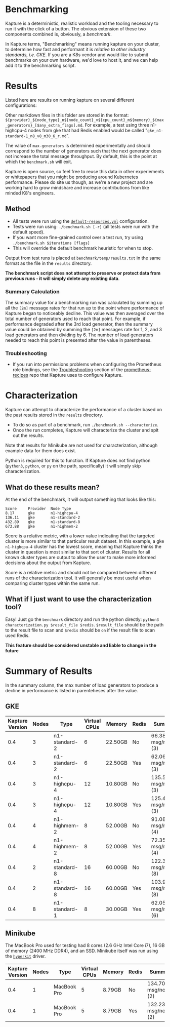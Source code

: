 # Benchmarking

Kapture is a deterministic, realistic workload and the tooling necessary to run it with the click of a button.  The obvious extension of these two components combined is, obviously, a *benchmark*.

In Kapture terms, "Benchmarking" means running kapture on your cluster, to determine how fast and performant it is *relative to other industry standards, i.e. GKE*.  If you are a K8s vendor and would like to submit benchmarks on your own hardware, we'd love to host it, and we can help add it to the benchmarking script.

# Results

Listed here are results on running kapture on several different configurations:

Other markdown files in this folder are stored in the format: `${provider}_${node_type}_n${node_count}_v${cpu_count}_m${memory}_${max_generators}_[$any_extra_flags].md`.  For example, a test using three n1-highcpu-4 nodes from gke that had Redis enabled would be called "`gke_n1-standard-1_n8_v8_m30_6_r.md`".

The value of `max-generators` is determined experimentally and should correspond to the number of generators such that the next generator does not increase the total message throughput.  By default, this is the point at which the `benchmark.sh` will exit.

Kapture is open source, so feel free to reuse this data in other experiements or whitepapers that you might be producing around Kubernetes performance.  Please do site us though, as we're a new project and are working hard to grow mindshare
and increase contributions from like minded K8's engineers.

## Method

- All tests were run using the [`default-resources.yml`](../examples/default-resources.yml) configuration.  
- Tests were run using: `./benchmark.sh [-r]` (all tests were run with the default speed).  
- If you want more fine-grained control over a test run, try using `./benchmark.sh $iterations [flags]` 
- This will override the default benchmark heuristic for when to stop.

Output from test runs is placed at `benchmark/temp/results.txt` in the same format as the file in the `results` directory. 

__The benchmark script does not attempt to preserve or protect data from previous runs - it will simply delete any existing data__.

### Summary Calculation

The summary value for a benchmarking run was calculated by summing up all the `[2m]` message rates for that run up to the point where performance of Kapture began to noticeably decline.  This value was then averaged over the total number of generators used to reach that point.  For example, if performance degraded after the 3rd load generator, then the summary value could be obtained by summing the `[2m]` messages rate for 1, 2, and 3 load generators and then dividing by 6.  The number of load generators needed to reach this point is presented after the value in parentheses.

### Troubleshooting

- If you run into permissions problems when configuring the Prometheus role bindings, see the [Troubleshooting](https://github.com/carbonrelay/prometheus-recipes#troubleshooting) section of the [prometheus-recipes](https://github.com/carbonrelay/prometheus-recipes) repo that Kapture uses to configure Kapture.

# Characterization

Kapture can attempt to characterize the performance of a cluster based on the past results stored in the `results` directory.  
- To do so as part of a benchmark, run `./benchmark.sh --characterize`.  
- Once the run completes, Kapture will characterize the cluster and spit out the results. 

Note that results for Minikube are not used for characterization, although example data for them does exist.

Python is required for this to function.  If Kapture does not find python (`python3`, `python`, or `py` on the path, specifically) it will simply skip characterization.

## What do these results mean?

At the end of the benchmark, it will output something that looks like this:

```text
Score     Provider  Node Type           
8.17      gke       n1-highcpu-4        
136.11    gke       n1-standard-2       
432.89    gke       n1-standard-8       
673.88    gke       n1-highmem-2 
```

Score is a relative metric, with a lower value indicating that the targeted cluster is more similar to that particular result dataset.  In this example, a gke `n1-highcpu-4` cluster has the lowest score, meaning that Kapture thinks the cluster in question is most similar to that sort of cluster.  Results for all known cluster types are output to allow the user to make more informed decisions about the output from Kapture.

Score is a relative metric and should not be compared between different runs of the characterization tool.  It will generally be most useful when comparing cluster types within the same run.

## What if I just want to use the characterization tool?

Easy!  Just go the `benchmark` directory and run the python directly: `python3 characterization.py $result_file $redis`.  `$result_file` should be the path to the result file to scan and `$redis` should be `on` if the result file to scan used Redis.

__This feature should be considered unstable and liable to change in the future__

# Summary of Results

In the summary column, the max number of load generators to produce a decline in performance is listed in parenteheses after the value.

## GKE

| Kapture Version | Nodes | Type | Virtual CPUs | Memory | Redis | Summary | Full Results |
|-|-|-|-|-|-|-|-|
| 0.4 | 3 | n1-standard-2 | 6 | 22.50GB | No | 66.38 msg/node/s (3) | [gke_n1-standard-2_n3_v6_m23_3.md](./results/gke_n1-standard-2_n3_v6_m23_3.md) |
| 0.4 | 3 | n1-standard-2 | 6 | 22.50GB | Yes | 62.06 msg/node/s (3) | [gke_n1-standard-2_n3_v6_m23_3_r.md](./results/gke_n1-standard-2_n3_v6_m23_3_r.md) |
| 0.4 | 3 | n1-highcpu-4 | 12 | 10.80GB | No | 135.59 msg/node/s (3) | [gke_n1-highcpu-4_n3_v12_m11_3.md](./results/gke_n1-highcpu-4_n3_v12_m11_3.md) |
| 0.4 | 3 | n1-highcpu-4 | 12 | 10.80GB | Yes | 125.40 msg/node/s (3) | [gke_n1-highcpu-4_n3_v12_m11_3_r.md](./results/gke_n1-highcpu-4_n3_v12_m11_3_r.md) |
| 0.4 | 4 | n1-highmem-2 | 8 | 52.00GB | No | 91.08 msg/node/s (4) | [gke_n1-highmem-2_n4_v8_m52_4.md](./results/gke_n1-highmem-2_n4_v8_m52_4.md) |
| 0.4 | 4 | n1-highmem-2 | 8 | 52.00GB | Yes | 72.35 msg/node/s (4) | [gke_n1-highmem-2_n4_v8_m52_4_r.md](./results/gke_n1-highmem-2_n4_v8_m52_4_r.md) |
| 0.4 | 2 | n1-standard-8 | 16 | 60.00GB | No | 122.33 msg/node/s (8) | [gke_n1-standard-8_n2_v16_m60_8.md](./results/gke_n1-standard-8_n2_v16_m60_8.md) |
| 0.4 | 2 | n1-standard-8 | 16 | 60.00GB | Yes | 103.92 msg/node/s (8) | [gke_n1-standard-8_n2_v16_m60_8_r.md](./results/gke_n1-standard-8_n2_v16_m60_8_r.md) |
| 0.4 | 8 | n1-standard-1 | 8 | 30.00GB | Yes | 62.05 msg/node/s (6) | [gke_n1-standard-1_n8_v8_m30_6.md](./results/gke_n1-standard-1_n8_v8_m30_6.md)

## Minikube

The MacBook Pro used for testing had 8 cores (2.6 GHz Intel Core i7), 16 GB of memory (2400 MHz DDR4), and an SSD.  Minikube itself was run using the [`hyperkit`](https://github.com/kubernetes/minikube/blob/master/docs/drivers.md#hyperkit-driver) driver.

| Kapture Version | Nodes | Type | Virtual CPUs | Memory | Redis | Summary | Full Results |
|-|-|-|-|-|-|-|-|
| 0.4 | 1 | MacBook Pro | 5 | 8.79GB | No | 134.70 msg/node/s (2) | [minikube_none_n1_v5_m9.md](./results/minikube_none_n1_v5_m9.md) |
| 0.4 | 1 | MacBook Pro | 5 | 8.79GB | Yes | 132.23 msg/node/s (2) | [minikube_none_n1_v5_m9_r.md](./results/minikube_none_n1_v5_m9_r.md) |
